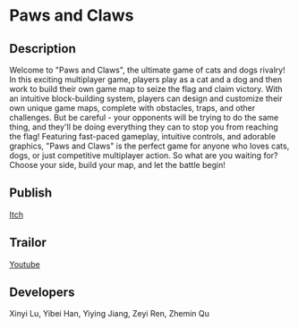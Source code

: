# Paws and Claws

## Description 

Welcome to "Paws and Claws", the ultimate game of cats and dogs rivalry! In this exciting multiplayer game, players play as a cat and a dog and then work to build their own game map to seize the flag and claim victory. With an intuitive block-building system, players can design and customize their own unique game maps, complete with obstacles, traps, and other challenges. But be careful - your opponents will be trying to do the same thing, and they'll be doing everything they can to stop you from reaching the flag! Featuring fast-paced gameplay, intuitive controls, and adorable graphics, "Paws and Claws" is the perfect game for anyone who loves cats, dogs, or just competitive multiplayer action. So what are you waiting for? Choose your side, build your map, and let the battle begin!

## Publish

[Itch](https://hyb2001.itch.io/paws-and-claws)

## Trailor

[Youtube](https://www.youtube.com/watch?v=A8JU3gVxdEM)

## Developers

Xinyi Lu, Yibei Han, Yiying Jiang, Zeyi Ren, Zhemin Qu